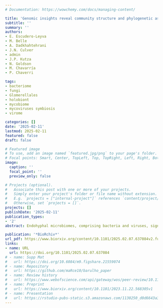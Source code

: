 ```yaml
---
# Documentation: https://wowchemy.com/docs/managing-content/

title: 'Genomic insights reveal community structure and phylogenetic associations of endohyphal bacteria and viruses in fungal endophytes'
subtitle: ''
summary: ''
authors:
- E. Escudero-Leyva
- M. Belle
- A. Dadkhahtehrani
- J.N. Culver
- admin
- J.P. Kutza
- N. Goldson
- M. Chavarría
- P. Chaverri

tags:
- bacteriome
- fungi
- Glomerellales
- holobiont
- mycobiome
- mycoviruses symbiosis
- virome

categories: []
date: '2025-02-11'
lastmod: 2025-02-11
featured: false
draft: false

# Featured image
# To use, add an image named `featured.jpg/png` to your page's folder.
# Focal points: Smart, Center, TopLeft, Top, TopRight, Left, Right, BottomLeft, Bottom, BottomRight.
image:
  caption: ''
  focal_point: ''
  preview_only: false

# Projects (optional).
#   Associate this post with one or more of your projects.
#   Simply enter your project's folder or file name without extension.
#   E.g. `projects = ["internal-project"]` references `content/project/deep-learning/index.md`.
#   Otherwise, set `projects = []`.
projects: []
publishDate: '2025-02-11'
publication_types: 
- '2'
abstract: Endohyphal microbiomes, comprising bacteria and viruses, significantly influence fungal phenotypes, host fitness, and ecological interactions. Endohyphal bacterial symbionts are known to affect fungal pathogenicity, secondary metabolite production, and adaptability, yet many aspects of their diversity and interactions remain uncertain. In contrast, endohyphal viruses, despite their widespread presence, are poorly understood in terms of their diversity, ecological roles, and evolutionary relationships with fungal hosts. These gaps highlight the need for integrative studies to explore the composition, diversity, host associations, and functional roles of both bacterial and viral communities in fungi. This study aimed to (1) characterize the diversity of endohyphal bacterial and viral communities within selected fungal endophytes using genomic and transcriptomic approaches, and (2) test for host specialization through phylogenetic signals and core microbial taxa. Endohyphal microbial communities from 19 fungal isolates from eight fungal orders (Amphisphaeriales, Botryosphaeriales, Diaporthales, Glomerellales, Mucorales, Pleosporales, Sordariales, and Xylariales) obtained from Fagus grandifolia leaves were characterized. Bacterial communities exhibited high diversity and significant phylogenetic signals, with core taxa such as Bacillales, Burkholderiales, Enterobacterales, Hyphomicrobiales, and Pseudomonadales, shared across all fungal samples. Specific bacterial taxa displayed potential host specialization, including Moraxellales, Sphingomonadales, and Streptosporangiaceae for Amphisphaeriales fungal samples; Enterobacterales (e.g., Enterobacteraceae), Hyphomicrobiales (e.g., Rhizobiaceae), and Micrococcales for Glomerellales; and Cytophagales for Diaporthales. Viral communities were less diverse, with Bamfordvirae and Heunggongvirae (double-stranded DNA viruses) identified as core taxa in metagenomic data, while metatranscriptomic data revealed no core taxa. Surprisingly, only a few reads of double-stranded RNA mycoviruses were detected. The findings suggest a level of host specialization in bacterial communities and a more complex, limited association for viral communities, with dsDNA dominating the endohyphal virome. This study enhances our understanding of fungal-microbe interactions and highlights the ecological and evolutionary dynamics of endohyphal microbiota. Future efforts to expand reference databases and investigate the functional roles of these microbial taxa will further elucidate their contributions to fungal biology, impacts on their plant hosts, and ecosystem processes.

publication: '*BioRchiv*'
url_pdf: https://www.biorxiv.org/content/10.1101/2025.02.07.637084v2.full.pdf
links:
- name: URL
  url: https://doi.org/10.1101/2025.02.07.637084 
# - name: Supp Mat
#   url: https://doi.org/10.6084/m9.figshare.21559074
# - name: Repository
#   url: https://github.com/maRce10/barulho_paper
# - name: Review history
#   url: https://www.webofscience.com/api/gateway/wos/peer-review/10.1111/2041-210X.14481
# - name: Preprint
#   url: https://www.biorxiv.org/content/10.1101/2023.11.22.568305v1
# - name: Presentation
#   url: https://rstudio-pubs-static.s3.amazonaws.com/1130250_d0d6643a30754e408155ab07f2e7bd07.html
---
```

